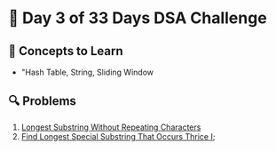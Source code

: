 # 🌼 Day 3 of 33 Days DSA Challenge

## 📘 Concepts to Learn
- "Hash Table, String, Sliding Window

## 🔍 Problems
1. [Longest Substring Without Repeating Characters](https://leetcode.com/problems/longest-substring-without-repeating-characters/)
2. [Find Longest Special Substring That Occurs Thrice I](https://leetcode.com/problems/find-longest-special-substring-that-occurs-thrice-i/);